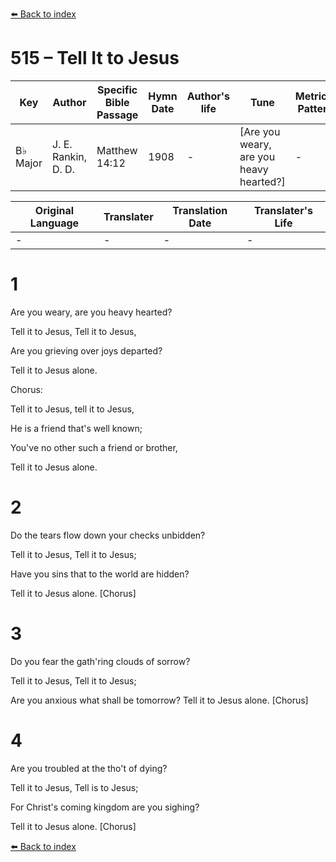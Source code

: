 [⬅️ Back to index](../README.md)

# 515 – Tell It to Jesus

Key | Author   | Specific Bible Passage     |Hymn Date |Author's life |Tune |Metrical Pattern   |Composer/Source
-- | --------- | ---------------------------|----------|--------------|-----|-------------------|-------------  
B♭ Major |J. E. Rankin, D. D. |Matthew 14:12 |1908 |- |[Are you weary, are you heavy hearted?] |- |E. S. Lorenz

Original Language | Translater | Translation Date   | Translater's Life  
----------------- | --------- | --------------------|-------------     
\- |- |- |-




# 1

Are you weary, are you heavy hearted?

Tell it to Jesus, Tell it to Jesus,

Are you grieving over joys departed?

Tell it to Jesus alone.



Chorus:

Tell it to Jesus, tell it to Jesus,

He is a friend that's well known;

You've no other such a friend or brother,

Tell it to Jesus alone.



# 2

Do the tears flow down your checks unbidden?

Tell it to Jesus, Tell it to Jesus;

Have you sins that to the world are hidden?

Tell it to Jesus alone.  [Chorus]



# 3

Do you fear the gath'ring clouds of sorrow?

Tell it to Jesus, Tell it to Jesus;

Are you anxious what shall be tomorrow?  Tell it to Jesus alone.  [Chorus]



# 4

Are you troubled at the tho't of dying?

Tell it to Jesus, Tell is to Jesus;

For Christ's coming kingdom are you sighing?

Tell it to Jesus alone.  [Chorus]



[⬅️ Back to index](../README.md)
